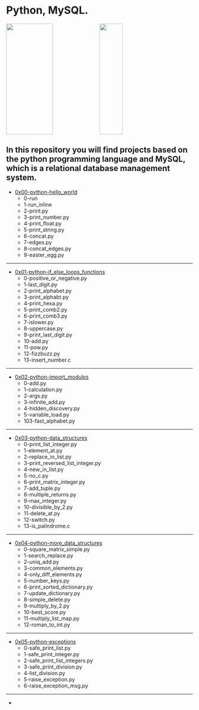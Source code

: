 # Python, MySQL.
<img width="50%" height = "300px" src="https://cosasdedevs.com/media/sections/images/python.png" /><img width="35%" height = "300px" src="https://ventiv.solutions/wp-content/uploads/2021/02/mySQL-logo.png" />

## In this repository you will find projects based on the python programming language and MySQL, which is a relational database management system.

- [0x00-python-hello_world](https://github.com/mayii527/holbertonschool-higher_level_programming/tree/master/0x00-python-hello_world)
    - 0-run
    - 1-run_inline
    - 2-print.py
    - 3-print_number.py
    - 4-print_float.py
    - 5-print_string.py
    - 6-concat.py
    - 7-edges.py
    - 8-concat_edges.py
    - 9-easter_egg.py
---
- [0x01-python-if_else_loops_functions](https://github.com/mayii527/holbertonschool-higher_level_programming/tree/master/0x01-python-if_else_loops_functions)
    - 0-positive_or_negative.py
    - 1-last_digit.py
    - 2-print_alphabet.py
    - 3-print_alphabt.py
    - 4-print_hexa.py
    - 5-print_comb2.py
    - 6-print_comb3.py
    - 7-islower.py
    - 8-uppercase.py
    - 9-print_last_digit.py
    - 10-add.py
    - 11-pow.py
    - 12-fizzbuzz.py
    - 13-insert_number.c
---
- [0x02-python-import_modules](https://github.com/mayii527/holbertonschool-higher_level_programming/tree/master/0x02-python-import_modules)
    - 0-add.py
    - 1-calculation.py
    - 2-args.py
    - 3-infinite_add.py
    - 4-hidden_discovery.py
    - 5-variable_load.py
    - 103-fast_alphabet.py
---
- [0x03-python-data_structures](https://github.com/mayii527/holbertonschool-higher_level_programming/tree/master/0x03-python-data_structures)
    - 0-print_list_integer.py
    - 1-element_at.py
    - 2-replace_in_list.py
    - 3-print_reversed_list_integer.py
    - 4-new_in_list.py
    - 5-no_c.py
    - 6-print_matrix_integer.py
    - 7-add_tuple.py
    - 8-multiple_returns.py
    - 9-max_integer.py
    - 10-divisible_by_2.py
    - 11-delete_at.py
    - 12-switch.py
    - 13-is_palindrome.c
---
- [0x04-python-more_data_structures](https://github.com/mayii527/holbertonschool-higher_level_programming/tree/master/0x04-python-more_data_structures)
    - 0-square_matrix_simple.py
    - 1-search_replace.py
    - 2-uniq_add.py
    - 3-common_elements.py
    - 4-only_diff_elements.py
    - 5-number_keys.py
    - 6-print_sorted_dictionary.py
    - 7-update_dictionary.py
    - 8-simple_delete.py
    - 9-multiply_by_2.py
    - 10-best_score.py
    - 11-multiply_list_map.py
    - 12-roman_to_int.py
---
- [0x05-python-exceptions](https://github.com/mayii527/holbertonschool-higher_level_programming/tree/master/0x05-python-exceptions)
    - 0-safe_print_list.py
    - 1-safe_print_integer.py
    - 2-safe_print_list_integers.py
    - 3-safe_print_division.py
    - 4-list_division.py
    - 5-raise_exception.py
    - 6-raise_exception_msg.py
---
- 
